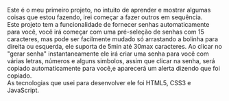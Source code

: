 Este é o meu primeiro projeto, no intuito de aprender e mostrar algumas coisas que estou fazendo, irei começar a fazer outros em sequência. <br>
Este projeto tem a funcionalidade de fornecer senhas automaticamente para você, você irá começar com uma pré-seleção de senhas com 15 caracteres, mas pode ser facilmente mudado só arrastando a bolinha para direita ou esquerda, ele suporta de 5min até 30max caracteres. Ao clicar no "gerar senha" instantaneamente ele irá criar uma senha para você com várias letras, números e alguns simbolos, assim que clicar na senha, será copiado automaticamente para você,e aparecerá um alerta dizendo que foi copiado. <br>
As tecnologias que usei para desenvolver ele foi HTML5, CSS3 e JavaScript.
